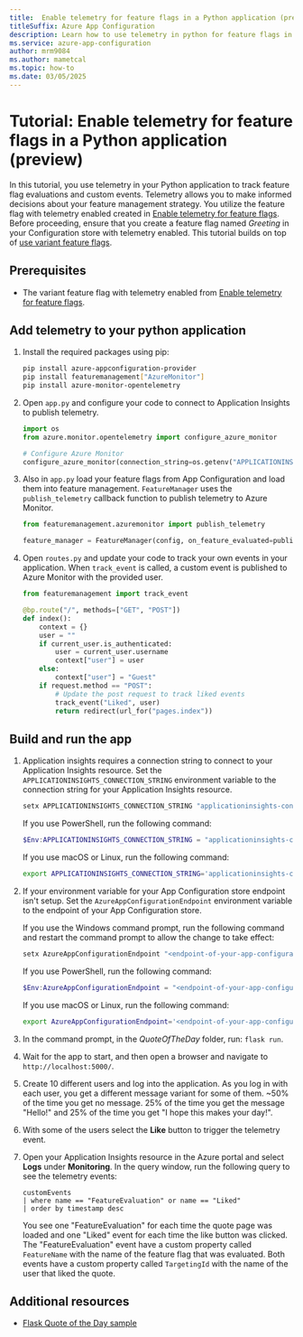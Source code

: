```yaml
---
title:  Enable telemetry for feature flags in a Python application (preview)
titleSuffix: Azure App Configuration
description: Learn how to use telemetry in python for feature flags in Azure App Configuration.
ms.service: azure-app-configuration
author: mrm9084
ms.author: mametcal
ms.topic: how-to
ms.date: 03/05/2025
---
```


# Tutorial: Enable telemetry for feature flags in a Python application (preview)

In this tutorial, you use telemetry in your Python application to track feature flag evaluations and custom events. Telemetry allows you to make informed decisions about your feature management strategy. You utilize the feature flag with telemetry enabled created in [Enable telemetry for feature flags](./howto-telemetry.md). Before proceeding, ensure that you create a feature flag named *Greeting* in your Configuration store with telemetry enabled. This tutorial builds on top of [use variant feature flags](./howto-variant-feature-flags-python.md).

## Prerequisites

- The variant feature flag with telemetry enabled from [Enable telemetry for feature flags](./howto-telemetry.md). 

## Add telemetry to your python application

1. Install the required packages using pip:

    ```bash
    pip install azure-appconfiguration-provider
    pip install featuremanagement["AzureMonitor"]
    pip install azure-monitor-opentelemetry
    ```

1. Open `app.py` and configure your code to connect to Application Insights to publish telemetry.

    ```python
    import os
    from azure.monitor.opentelemetry import configure_azure_monitor

    # Configure Azure Monitor
    configure_azure_monitor(connection_string=os.getenv("APPLICATIONINSIGHTS_CONNECTION_STRING"))
    ```
    
1. Also in `app.py` load your feature flags from App Configuration and load them into feature management. `FeatureManager` uses the `publish_telemetry` callback function to publish telemetry to Azure Monitor.

    ```python
    from featuremanagement.azuremonitor import publish_telemetry

    feature_manager = FeatureManager(config, on_feature_evaluated=publish_telemetry)
    ```

1. Open `routes.py` and update your code to track your own events in your application. When `track_event` is called, a custom event is published to Azure Monitor with the provided user.

    ```python
    from featuremanagement import track_event
    
    @bp.route("/", methods=["GET", "POST"])
    def index():
        context = {}
        user = ""
        if current_user.is_authenticated:
            user = current_user.username
            context["user"] = user
        else:
            context["user"] = "Guest"
        if request.method == "POST":
            # Update the post request to track liked events
            track_event("Liked", user)
            return redirect(url_for("pages.index"))
    ```

## Build and run the app

1. Application insights requires a connection string to connect to your Application Insights resource. Set the `APPLICATIONINSIGHTS_CONNECTION_STRING` environment variable to the connection string for your Application Insights resource.

    ```cmd
    setx APPLICATIONINSIGHTS_CONNECTION_STRING "applicationinsights-connection-string"
    ```

    If you use PowerShell, run the following command:

    ```powershell
    $Env:APPLICATIONINSIGHTS_CONNECTION_STRING = "applicationinsights-connection-string"
    ```

    If you use macOS or Linux, run the following command:

    ```bash
    export APPLICATIONINSIGHTS_CONNECTION_STRING='applicationinsights-connection-string'
    ```

1. If your environment variable for your App Configuration store endpoint isn't setup. Set the `AzureAppConfigurationEndpoint` environment variable to the endpoint of your App Configuration store.

    If you use the Windows command prompt, run the following command and restart the command prompt to allow the change to take effect:

    ```cmd
    setx AzureAppConfigurationEndpoint "<endpoint-of-your-app-configuration-store>"
    ```

    If you use PowerShell, run the following command:

    ```powershell
    $Env:AzureAppConfigurationEndpoint = "<endpoint-of-your-app-configuration-store>"
    ```

    If you use macOS or Linux, run the following command:

    ```bash
    export AzureAppConfigurationEndpoint='<endpoint-of-your-app-configuration-store'
    ```

1. In the command prompt, in the *QuoteOfTheDay* folder, run: `flask run`.
1. Wait for the app to start, and then open a browser and navigate to `http://localhost:5000/`.
1. Create 10 different users and log into the application. As you log in with each user, you get a different message variant for some of them. ~50% of the time you get no message. 25% of the time you get the message "Hello!" and 25% of the time you get "I hope this makes your day!".
1. With some of the users select the **Like** button to trigger the telemetry event.
1. Open your Application Insights resource in the Azure portal and select **Logs** under **Monitoring**. In the query window, run the following query to see the telemetry events:

    ```kusto
    customEvents
    | where name == "FeatureEvaluation" or name == "Liked"
    | order by timestamp desc
    ```

    You see one "FeatureEvaluation" for each time the quote page was loaded and one "Liked" event for each time the like button was clicked. The "FeatureEvaluation" event have a custom property called `FeatureName` with the name of the feature flag that was evaluated. Both events have a custom property called `TargetingId` with the name of the user that liked the quote.

## Additional resources
- [Flask Quote of the Day sample](https://github.com/Azure-Samples/quote-of-the-day-python)
